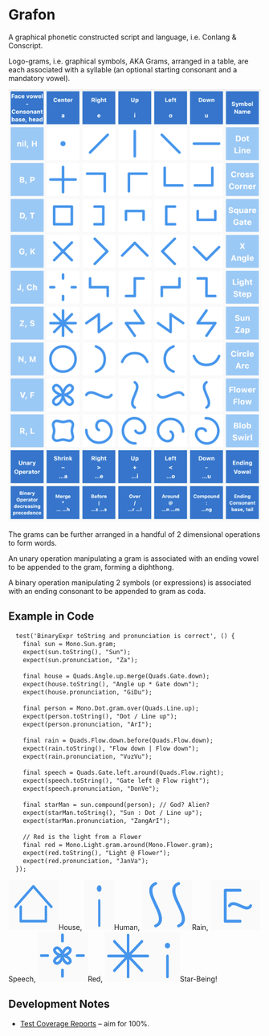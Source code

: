 # Grafon

A graphical phonetic constructed script and language, i.e. Conlang & Conscript.

Logo-grams, i.e. graphical symbols, AKA Grams, arranged in a table, are each associated with a 
syllable (an optional starting consonant and a mandatory vowel).  

![Gra Table](/assets/images/gramtable.png)

The grams can be further arranged in a handful of 2 dimensional operations to form words.

An unary operation manipulating a gram is associated with an ending 
vowel to be appended to the gram, forming a diphthong.

A binary operation manipulating 2 symbols (or expressions) is associated with an ending 
consonant to be appended to gram as coda.

## Example in Code
```
  test('BinaryExpr toString and pronunciation is correct', () {
    final sun = Mono.Sun.gram; 
    expect(sun.toString(), "Sun");
    expect(sun.pronunciation, "Za");

    final house = Quads.Angle.up.merge(Quads.Gate.down);
    expect(house.toString(), "Angle up * Gate down");
    expect(house.pronunciation, "GiDu");

    final person = Mono.Dot.gram.over(Quads.Line.up);
    expect(person.toString(), "Dot / Line up");
    expect(person.pronunciation, "ArI");

    final rain = Quads.Flow.down.before(Quads.Flow.down);
    expect(rain.toString(), "Flow down | Flow down");
    expect(rain.pronunciation, "VuzVu");

    final speech = Quads.Gate.left.around(Quads.Flow.right);
    expect(speech.toString(), "Gate left @ Flow right");
    expect(speech.pronunciation, "DonVe");

    final starMan = sun.compound(person); // God? Alien?
    expect(starMan.toString(), "Sun : Dot / Line up");
    expect(starMan.pronunciation, "ZangArI");

    // Red is the light from a Flower
    final red = Mono.Light.gram.around(Mono.Flower.gram);
    expect(red.toString(), "Light @ Flower");
    expect(red.pronunciation, "JanVa");
  });
```

<img src="https://github.com/bguan/grafon/blob/main/assets/images/house.png?raw=true" width="100" height="100" alt="House"/><span>House, </span>
<img src="https://github.com/bguan/grafon/blob/main/assets/images/human.png?raw=true" width="60" height="100" alt="Human"/><span>Human, </span>
<img src="https://github.com/bguan/grafon/blob/main/assets/images/rain.png?raw=true" width="100" height="100" alt="Human"/><span>Rain, </span>
<img src="https://github.com/bguan/grafon/blob/main/assets/images/speech.png?raw=true" width="100" height="100" alt="Human"/><span>Speech, </span>
<img src="https://github.com/bguan/grafon/blob/main/assets/images/red.png?raw=true" width="100" height="100" alt="Human"/><span>Red, </span>
<img src="https://github.com/bguan/grafon/blob/main/assets/images/star-being.png?raw=true" width="150" height="100" alt="Human"/><span>Star-Being!</span>


## Development Notes
* [Test Coverage Reports](https://app.codecov.io/gh/bguan/grafon) – aim for 100%.
